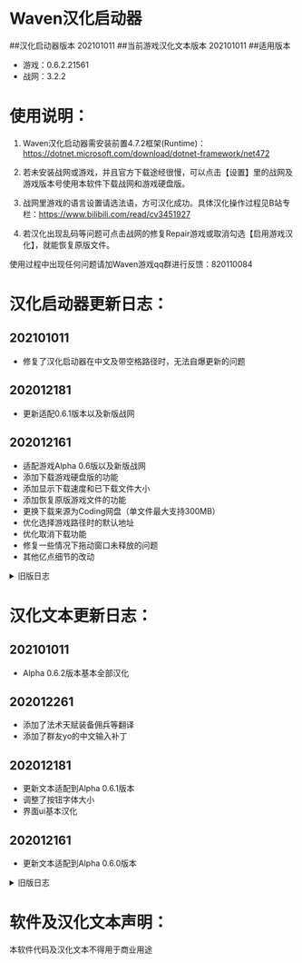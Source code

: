 # Waven汉化启动器
##汉化启动器版本
202101011
##当前游戏汉化文本版本
202101011
##适用版本
- 游戏：0.6.2.21561
- 战网：3.2.2

# 使用说明：
1. Waven汉化启动器需安装前置4.7.2框架(Runtime)：
https://dotnet.microsoft.com/download/dotnet-framework/net472

2. 若未安装战网或游戏，并且官方下载途经很慢，可以点击【设置】里的战网及游戏版本号使用本软件下载战网和游戏硬盘版。

3. 战网里游戏的语言设置请选法语，方可汉化成功。具体汉化操作过程见B站专栏：https://www.bilibili.com/read/cv3451927

4. 若汉化出现乱码等问题可点击战网的修复Repair游戏或取消勾选【启用游戏汉化】，就能恢复原版文件。

使用过程中出现任何问题请加Waven游戏qq群进行反馈：820110084

# 汉化启动器更新日志：

## 202101011
- 修复了汉化启动器在中文及带空格路径时，无法自爆更新的问题

## 202012181
- 更新适配0.6.1版本以及新版战网

## 202012161
- 适配游戏Alpha 0.6版以及新版战网
- 添加下载游戏硬盘版的功能
- 添加显示下载速度和已下载文件大小
- 添加恢复原版游戏文件的功能
- 更换下载来源为Coding网盘（单文件最大支持300MB）
- 优化选择游戏路径时的默认地址
- 优化取消下载功能
- 修复一些情况下拖动窗口未释放的问题
- 其他亿点细节的改动

<details>
  <summary>旧版日志</summary>
  -=201910241=-
  1.适配Alpha 4版以及新版战网
  2.更新了下载汉化文件的地址

  -=201908241=-
  1.正式发布完整汉化版
  2.修复字体显示，统一设置为微软雅黑

  -=201908152=-
  1.文件名统一改回“WavenLauncher.exe”，若无法删除旧版的“WavenLauncher内测版.exe”请自行删除。
  2.增加了游戏语言选择法语的提示
  3.没有修复任何bug

  -=201908151=-
  Waven汉化启动器内测版伴随着bug提前发布。
</details>

# 汉化文本更新日志：

## 202101011
- Alpha 0.6.2版本基本全部汉化

## 202012261
- 添加了法术天赋装备佣兵等翻译
- 添加了群友yo的中文输入补丁

## 202012181
- 更新文本适配到Alpha 0.6.1版本
- 调整了按钮字体大小
- 界面ui基本汉化

## 202012161
- 更新文本适配到Alpha 0.6.0版本

<details>
  <summary>旧版日志</summary>
-=201911131=-
更新文本适配到Alpha 0.4.5版本

-=201911061=-
更新文本适配到Alpha 0.4.4版本

-=201910301=-
更新文本适配到Alpha 0.4.2版本

-=201910251=-
更新文本适配到Alpha 0.4.1版本

-=201910241=-
更新文本适配到Alpha 0.4.0版本
尚有大量改动文本未修改

-=201908241=-
更新文本适配游戏0.3.5版本；
添加了安妮丽莎和凯拉条目的翻译

-=201908211=-
更新文本适配游戏0.3.4版本

-=201908201=-
添加了斯拉姆条目的翻译

-=201908181=-
添加了撒克雅和佣兵条目的翻译；
现在可以在设置的社交选项里表情标题查看游戏汉化文本的版本了

-=201908152=-
添加了械勒条目的翻译

-=201908151=-
界面、骑士条目翻译基本完成
</details>

# 软件及汉化文本声明：
本软件代码及汉化文本不得用于商业用途